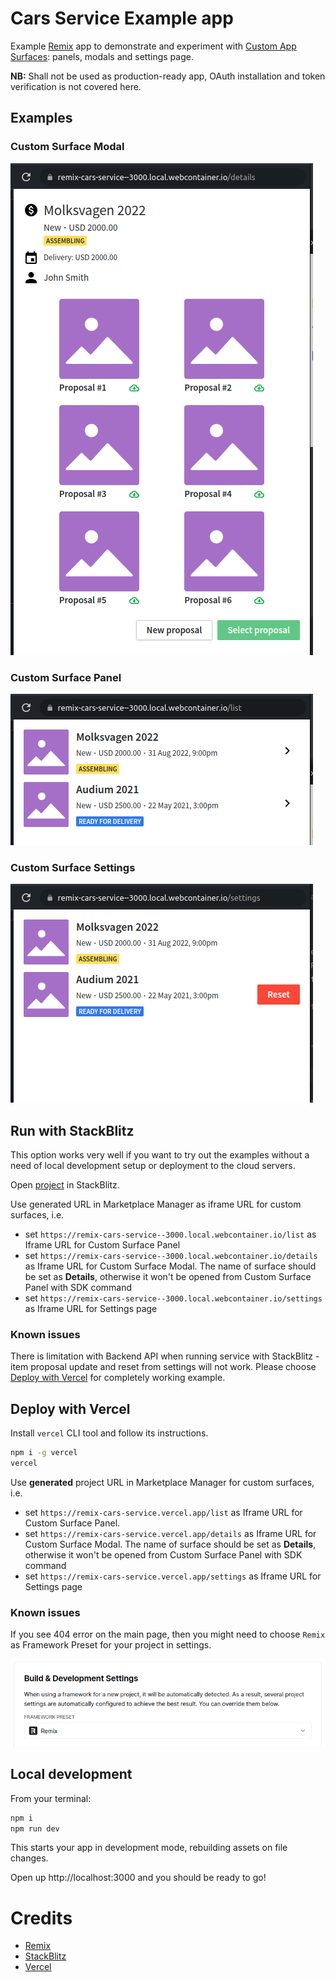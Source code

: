 # Cars Service Example app

Example [Remix](https://remix.run) app to demonstrate and experiment with [Custom App Surfaces](https://pipedrive.readme.io/docs/custom-app-surfaces): panels, modals and settings page.

**NB:** Shall not be used as production-ready app, OAuth installation and token verification is not covered here. 

## Examples

### Custom Surface Modal

![Custom Surface Modal](public/demo/details.png)

### Custom Surface Panel

![Custom Surface Panel](public/demo/list.png)

### Custom Surface Settings

![Custom Surface Settings](public/demo/settings.png)

## Run with StackBlitz

This option works very well if you want to try out the examples without a need of local development setup or deployment to the cloud servers.

Open [project](https://stackblitz.com/edit/remix-cars-service) in StackBlitz.

Use generated URL in Marketplace Manager as iframe URL for custom surfaces, i.e. 
- set `https://remix-cars-service--3000.local.webcontainer.io/list` as Iframe URL for Custom Surface Panel
- set `https://remix-cars-service--3000.local.webcontainer.io/details` as Iframe URL for Custom Surface Modal. The name of surface should be set as **Details**, otherwise it won't be opened from Custom Surface Panel with SDK command
- set `https://remix-cars-service--3000.local.webcontainer.io/settings` as Iframe URL for Settings page

### Known issues

There is limitation with Backend API when running service with StackBlitz - item proposal update and reset from settings will not work. Please choose [Deploy with Vercel](#deploy-with-vercel) for completely working example. 

## Deploy with Vercel<a id="deploy-with-vercel"></a>

Install `vercel` CLI tool and follow its instructions. 

```sh
npm i -g vercel
vercel
```

Use **generated** project URL in Marketplace Manager for custom surfaces, i.e.
- set `https://remix-cars-service.vercel.app/list` as Iframe URL for Custom Surface Panel.
- set `https://remix-cars-service.vercel.app/details` as Iframe URL for Custom Surface Modal. The name of surface should be set as **Details**, otherwise it won't be opened from Custom Surface Panel with SDK command
- set `https://remix-cars-service.vercel.app/settings` as Iframe URL for Settings page

### Known issues

If you see 404 error on the main page, then you might need to choose `Remix` as Framework Preset for your project in settings.

![Vercel App Settings](public/demo/vercel-framework-preset.png)

## Local development

From your terminal:

```sh
npm i
npm run dev
```

This starts your app in development mode, rebuilding assets on file changes.

Open up http://localhost:3000 and you should be ready to go!

# Credits

- [Remix](https://remix.run/)
- [StackBlitz](https://stackblitz.com/)
- [Vercel](https://vercel.com/)
